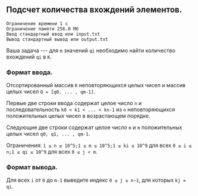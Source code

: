 ## Подсчет количества вхождений элементов.

```
Ограничение времени 1 с
Ограничение памяти 256.0 Мб
Ввод стандартный ввод или input.txt
Вывод стандартный вывод или output.txt
```

Ваша задача --- для `m` значений `qi` необходимо найти количество вхождений `qi` в `K`.

### Формат ввода.
Отсортированный массив `K` неповторяющихся целых чисел и массив целых чисел `Q = [q0, ... , qm-1]`.

Первые две строки ввода содержат целое число `n` и последовательность `k0 < k1 < ... < kn-1` из `n` неповторяющихся 
положительных целых чисел в возрастающем порядке.

Следующие две строки содержат целое число `m` и `m` положительных целых чисел `q0, q1, ... , qm-1`.

Ограничения: `1 ≤ n ≤ 10^5;1 ≤ m ≤ 10^5;1 ≤ ki ≤ 10^9` для всех `0 ≤ i ≤ n;1 ≤ qi ≤ 10^9` для всех `0 ≤ j < m`.

### Формат вывода.
Для всех `i` от `0` до `m-1` выведите индекс `0 ≤ j ≤ n−1`, для которых `kj = qi`.